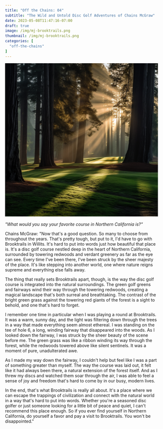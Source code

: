 ```yaml
---
title: "Off the Chains: 04"
subtitle: "The Wild and Untold Disc Golf Adventures of Chains McGraw"
date: 2023-05-08T11:47:16-07:00
draft: true
image: /img/mj-brooktrails.png
thumbnail: /img/mj-brooktrails.png
categories: [
  "off-the-chains"
]
---
```

![Sun rising with slight fog presenting sun rays through the Redwoods in the green fairway of a disc golf course](/img/mj-brooktrails.png)

*"What would you say your favorite course in Northern California is?"*

Chains McGraw: "Now that's a good question. So many to choose from throughout the years. That's pretty tough, but put to it, I'd have to go with Brooktrails in Willits. It's hard to put into words just how beautiful that place is. It's a disc golf course nestled deep in the heart of Northern California, surrounded by towering redwoods and verdant greenery as far as the eye can see. Every time I've been there, I've been struck by the sheer majesty of the place. It's like stepping into another world, one where nature reigns supreme and everything else falls away.

The thing that really sets Brooktrails apart, though, is the way the disc golf course is integrated into the natural surroundings. The green golf greens and fairways wind their way through the towering redwoods, creating a magical landscape that's both surreal and breathtaking. The contrast of the bright green grass against the towering red giants of the forest is a sight to behold, and one that's hard to forget.

I remember one time in particular when I was playing a round at Brooktrails. It was a warm, sunny day, and the light was filtering down through the trees in a way that made everything seem almost ethereal. I was standing on the tee of hole 6, a long, winding fairway that disappeared into the woods. As I looked down the fairway, I was struck by the sheer beauty of the scene before me. The green grass was like a ribbon winding its way through the forest, while the redwoods towered above like silent sentinels. It was a moment of pure, unadulterated awe.

As I made my way down the fairway, I couldn't help but feel like I was a part of something greater than myself. The way the course was laid out, it felt like it had always been there, a natural extension of the forest itself. And as I threw my discs and watched them soar through the air, I was able to feel a sense of joy and freedom that's hard to come by in our busy, modern lives.

In the end, that's what Brooktrails is really all about. It's a place where we can escape the trappings of civilization and connect with the natural world in a way that's hard to put into words. Whether you're a seasoned disc golfer or just someone looking for a little bit of peace and quiet, I can't recommend this place enough. So if you ever find yourself in Northern California, do yourself a favor and pay a visit to Brooktrails. You won't be disappointed."
